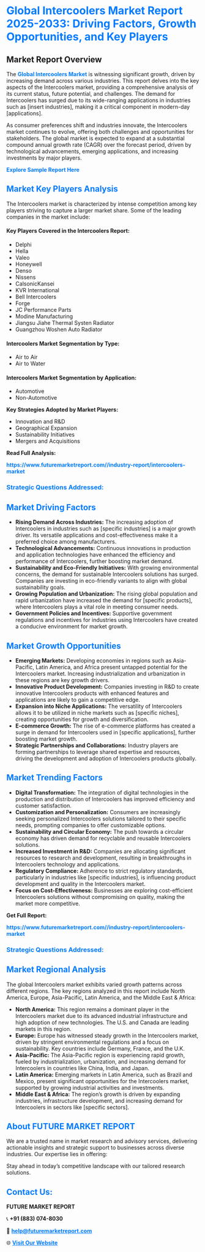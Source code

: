 <h1 style="color: #007BFF;">Global Intercoolers Market Report 2025-2033: Driving Factors, Growth Opportunities, and Key Players</h1>

<section id="overview">
<h2>Market Report Overview</h2>
<p>The <a href="https://www.futuremarketreport.com//industry-report/intercoolers-market" style="color: #007BFF; text-decoration: none;"><strong>Global Intercoolers Market</strong></a> is witnessing significant growth, driven by increasing demand across various industries. This report delves into the key aspects of the Intercoolers market, providing a comprehensive analysis of its current status, future potential, and challenges. The demand for Intercoolers has surged due to its wide-ranging applications in industries such as [insert industries], making it a critical component in modern-day [applications].</p>
<p>As consumer preferences shift and industries innovate, the Intercoolers market continues to evolve, offering both challenges and opportunities for stakeholders. The global market is expected to expand at a substantial compound annual growth rate (CAGR) over the forecast period, driven by technological advancements, emerging applications, and increasing investments by major players.</p>
</section>

<section id="overview">
<p><a href="https://www.futuremarketreport.com//request-sample/reportId=90021" style="color: #007BFF; text-decoration: none;"><strong>Explore Sample Report Here</strong></a></p>
</section>

<section id="key-players">
<h2 style="color: #007BFF;">Market Key Players Analysis</h2>
<p>The Intercoolers market is characterized by intense competition among key players striving to capture a larger market share. Some of the leading companies in the market include:</p>
<h4>Key Players Covered in the Intercoolers Report:</h4>
<ul><li>Delphi</li><li>Hella</li><li>Valeo</li><li>Honeywell</li><li>Denso</li><li>Nissens</li><li>CalsonicKansei</li><li>KVR International</li><li>Bell Intercoolers</li><li>Forge</li><li>JC Performance Parts</li><li>Modine Manufacturing</li><li>Jiangsu Jiahe Thermal Systen Radiator</li><li>Guangzhou Woshen Auto Radiator</li></ul>
<h4>Intercoolers Market Segmentation by Type:</h4>
<ul><li>Air to Air</li><li>Air to Water</li></ul>

<h4>Intercoolers Market Segmentation by Application:</h4>
<ul><li>Automotive</li><li>Non-Automotive</li></ul>
<p><strong>Key Strategies Adopted by Market Players:</strong></p>
<ul>
<li>Innovation and R&D</li>
<li>Geographical Expansion</li>
<li>Sustainability Initiatives</li>
<li>Mergers and Acquisitions</li>
</ul>
</section>

<section>
<p><strong>Read Full Analysis: </strong></p><a href="https://www.futuremarketreport.com//industry-report/intercoolers-market" style="color: #007BFF; text-decoration: none;"><strong>https://www.futuremarketreport.com//industry-report/intercoolers-market</strong></a>
<h3 style="color: #007BFF;">Strategic Questions Addressed:</h3>
</section>

<section id="driving-factors">
<h2 style="color: #007BFF;">Market Driving Factors</h2>
<ul>
<li><strong>Rising Demand Across Industries:</strong> The increasing adoption of Intercoolers in industries such as [specific industries] is a major growth driver. Its versatile applications and cost-effectiveness make it a preferred choice among manufacturers.</li>
<li><strong>Technological Advancements:</strong> Continuous innovations in production and application technologies have enhanced the efficiency and performance of Intercoolers, further boosting market demand.</li>
<li><strong>Sustainability and Eco-Friendly Initiatives:</strong> With growing environmental concerns, the demand for sustainable Intercoolers solutions has surged. Companies are investing in eco-friendly variants to align with global sustainability goals.</li>
<li><strong>Growing Population and Urbanization:</strong> The rising global population and rapid urbanization have increased the demand for [specific products], where Intercoolers plays a vital role in meeting consumer needs.</li>
<li><strong>Government Policies and Incentives:</strong> Supportive government regulations and incentives for industries using Intercoolers have created a conducive environment for market growth.</li>
</ul>
</section>

<section id="growth-opportunities">
<h2 style="color: #007BFF;">Market Growth Opportunities</h2>
<ul>
<li><strong>Emerging Markets:</strong> Developing economies in regions such as Asia-Pacific, Latin America, and Africa present untapped potential for the Intercoolers market. Increasing industrialization and urbanization in these regions are key growth drivers.</li>
<li><strong>Innovative Product Development:</strong> Companies investing in R&D to create innovative Intercoolers products with enhanced features and applications are likely to gain a competitive edge.</li>
<li><strong>Expansion into Niche Applications:</strong> The versatility of Intercoolers allows it to be utilized in niche markets such as [specific niches], creating opportunities for growth and diversification.</li>
<li><strong>E-commerce Growth:</strong> The rise of e-commerce platforms has created a surge in demand for Intercoolers used in [specific applications], further boosting market growth.</li>
<li><strong>Strategic Partnerships and Collaborations:</strong> Industry players are forming partnerships to leverage shared expertise and resources, driving the development and adoption of Intercoolers products globally.</li>
</ul>
</section>

<section id="trending-factors">
<h2 style="color: #007BFF;">Market Trending Factors</h2>
<ul>
<li><strong>Digital Transformation:</strong> The integration of digital technologies in the production and distribution of Intercoolers has improved efficiency and customer satisfaction.</li>
<li><strong>Customization and Personalization:</strong> Consumers are increasingly seeking personalized Intercoolers solutions tailored to their specific needs, prompting companies to offer customizable options.</li>
<li><strong>Sustainability and Circular Economy:</strong> The push towards a circular economy has driven demand for recyclable and reusable Intercoolers solutions.</li>
<li><strong>Increased Investment in R&D:</strong> Companies are allocating significant resources to research and development, resulting in breakthroughs in Intercoolers technology and applications.</li>
<li><strong>Regulatory Compliance:</strong> Adherence to strict regulatory standards, particularly in industries like [specific industries], is influencing product development and quality in the Intercoolers market.</li>
<li><strong>Focus on Cost-Effectiveness:</strong> Businesses are exploring cost-efficient Intercoolers solutions without compromising on quality, making the market more competitive.</li>
</ul>
</section>

<section>
<p><strong>Get Full Report: </strong></p><a href="https://www.futuremarketreport.com//industry-report/intercoolers-market" style="color: #007BFF; text-decoration: none;"><strong>https://www.futuremarketreport.com//industry-report/intercoolers-market</strong></a>
<h3 style="color: #007BFF;">Strategic Questions Addressed:</h3>
</section>


<section id="regional-analysis">
<h2 style="color: #007BFF;">Market Regional Analysis</h2>
<p>The global Intercoolers market exhibits varied growth patterns across different regions. The key regions analyzed in this report include North America, Europe, Asia-Pacific, Latin America, and the Middle East & Africa:</p>
<ul>
<li><strong>North America:</strong> This region remains a dominant player in the Intercoolers market due to its advanced industrial infrastructure and high adoption of new technologies. The U.S. and Canada are leading markets in this region.</li>
<li><strong>Europe:</strong> Europe has witnessed steady growth in the Intercoolers market, driven by stringent environmental regulations and a focus on sustainability. Key countries include Germany, France, and the U.K.</li>
<li><strong>Asia-Pacific:</strong> The Asia-Pacific region is experiencing rapid growth, fueled by industrialization, urbanization, and increasing demand for Intercoolers in countries like China, India, and Japan.</li>
<li><strong>Latin America:</strong> Emerging markets in Latin America, such as Brazil and Mexico, present significant opportunities for the Intercoolers market, supported by growing industrial activities and investments.</li>
<li><strong>Middle East & Africa:</strong> The region’s growth is driven by expanding industries, infrastructure development, and increasing demand for Intercoolers in sectors like [specific sectors].</li>
</ul>
</section>

<footer>
<h2 style="color: #007BFF;">About FUTURE MARKET REPORT</h2>
<p>We are a trusted name in market research and advisory services, delivering actionable insights and strategic support to businesses across diverse industries. Our expertise lies in offering:</p>

<p>Stay ahead in today’s competitive landscape with our tailored research solutions.</p>

<h2 style="color: #007BFF;">Contact Us:</h2>
<p><strong>FUTURE MARKET REPORT</strong></p>
<p>📞 <strong>+91 (883) 074-8030</strong></p>
<p>📧 <strong><a href="mailto:help@futuremarketreport.com" style="color: #007BFF;">help@futuremarketreport.com</a></strong></p>
<p>🌐 <strong><a href="https://www.futuremarketreport.com/" style="color: #007BFF;">Visit Our Website</a></strong></p>
</footer>